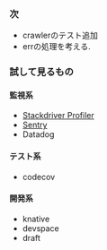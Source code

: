 ### 次
+ crawlerのテスト追加
+ errの処理を考える.

### 試して見るもの
#### 監視系
+ [Stackdriver Profiler](docs/stack-driver-profiler.md)
+ [Sentry](docs/sentry.md)
+ Datadog

#### テスト系
+ codecov

#### 開発系
+ knative
+ devspace
+ draft

